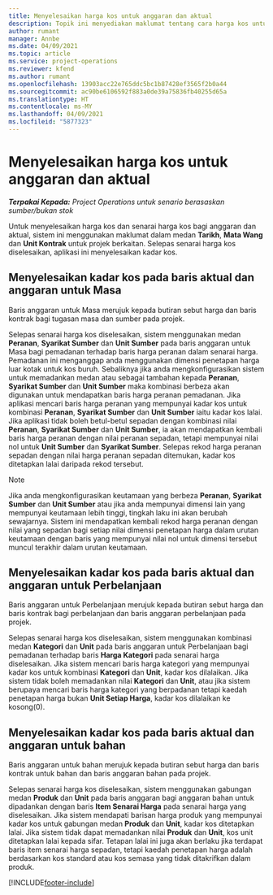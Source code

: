 ```yaml
---
title: Menyelesaikan harga kos untuk anggaran dan aktual
description: Topik ini menyediakan maklumat tentang cara harga kos untuk anggaran dan aktual diselesaikan.
author: rumant
manager: Annbe
ms.date: 04/09/2021
ms.topic: article
ms.service: project-operations
ms.reviewer: kfend
ms.author: rumant
ms.openlocfilehash: 13903acc22e765ddc5bc1b87428ef3565f2b0a44
ms.sourcegitcommit: ac90be6106592f883a0de39a75836fb40255d65a
ms.translationtype: HT
ms.contentlocale: ms-MY
ms.lasthandoff: 04/09/2021
ms.locfileid: "5877323"
---
```

# <a name="resolving-cost-prices-for-estimates-and-actuals"></a>Menyelesaikan harga kos untuk anggaran dan aktual

_**Terpakai Kepada:** Project Operations untuk senario berasaskan sumber/bukan stok_

Untuk menyelesaikan harga kos dan senarai harga kos bagi anggaran dan aktual, sistem ini menggunakan maklumat dalam medan **Tarikh**, **Mata Wang** dan **Unit Kontrak** untuk projek berkaitan. Selepas senarai harga kos diselesaikan, aplikasi ini menyelesaikan kadar kos.

## <a name="resolving-cost-rates-on-actual-and-estimate-lines-for-time"></a>Menyelesaikan kadar kos pada baris aktual dan anggaran untuk Masa

Baris anggaran untuk Masa merujuk kepada butiran sebut harga dan baris kontrak bagi tugasan masa dan sumber pada projek.

Selepas senarai harga kos diselesaikan, sistem menggunakan medan **Peranan**, **Syarikat Sumber** dan **Unit Sumber** pada baris anggaran untuk Masa bagi pemadanan terhadap baris harga peranan dalam senarai harga. Pemadanan ini menganggap anda menggunakan dimensi penetapan harga luar kotak untuk kos buruh. Sebaliknya jika anda mengkonfigurasikan sistem untuk memadankan medan atau sebagai tambahan kepada **Peranan**, **Syarikat Sumber** dan **Unit Sumber** maka kombinasi berbeza akan digunakan untuk mendapatkan baris harga peranan pemadanan. Jika aplikasi mencari baris harga peranan yang mempunyai kadar kos untuk kombinasi **Peranan**, **Syarikat Sumber** dan **Unit Sumber** iaitu kadar kos lalai. Jika aplikasi tidak boleh betul-betul sepadan dengan kombinasi nilai **Peranan**, **Syarikat Sumber** dan **Unit Sumber**, ia akan mendapatkan kembali baris harga peranan dengan nilai peranan sepadan, tetapi mempunyai nilai nol untuk **Unit Sumber** dan **Syarikat Sumber**. Selepas rekod harga peranan sepadan dengan nilai harga peranan sepadan ditemukan, kadar kos ditetapkan lalai daripada rekod tersebut. 

> [!NOTE]
> Jika anda mengkonfigurasikan keutamaan yang berbeza **Peranan**, **Syarikat Sumber** dan **Unit Sumber** atau jika anda mempunyai dimensi lain yang mempunyai keutamaan lebih tinggi, tingkah laku ini akan berubah sewajarnya. Sistem ini mendapatkan kembali rekod harga peranan dengan nilai yang sepadan bagi setiap nilai dimensi penetapan harga dalam urutan keutamaan dengan baris yang mempunyai nilai nol untuk dimensi tersebut muncul terakhir dalam urutan keutamaan.

## <a name="resolving-cost-rates-on-actual-and-estimate-lines-for-expense"></a>Menyelesaikan kadar kos pada baris aktual dan anggaran untuk Perbelanjaan

Baris anggaran untuk Perbelanjaan merujuk kepada butiran sebut harga dan baris kontrak bagi perbelanjaan dan baris anggaran perbelanjaan pada projek.

Selepas senarai harga kos diselesaikan, sistem menggunakan kombinasi medan **Kategori** dan **Unit** pada baris anggaran untuk Perbelanjaan bagi pemadanan terhadap baris **Harga Kategori** pada senarai harga diselesaikan. Jika sistem mencari baris harga kategori yang mempunyai kadar kos untuk kombinasi **Kategori** dan **Unit**, kadar kos dilalaikan. Jika sistem tidak boleh memadankan nilai **Kategori** dan **Unit**, atau jika sistem berupaya mencari baris harga kategori yang berpadanan tetapi kaedah penetapan harga bukan **Unit Setiap Harga**, kadar kos dilalaikan ke kosong(0).

## <a name="resolving-cost-rates-on-actual-and-estimate-lines-for-material"></a>Menyelesaikan kadar kos pada baris aktual dan anggaran untuk bahan

Baris anggaran untuk bahan merujuk kepada butiran sebut harga dan baris kontrak untuk bahan dan baris anggaran bahan pada projek.

Selepas senarai harga kos diselesaikan, sistem menggunakan gabungan medan **Produk** dan **Unit** pada baris anggaran bagi anggaran bahan untuk dipadankan dengan baris **Item Senarai Harga** pada senarai harga yang diselesaikan. Jika sistem mendapati barisan harga produk yang mempunyai kadar kos untuk gabungan medan **Produk** dan **Unit**, kadar kos ditetapkan lalai. Jika sistem tidak dapat memadankan nilai **Produk** dan **Unit**, kos unit ditetapkan lalai kepada sifar. Tetapan lalai ini juga akan berlaku jika terdapat baris item senarai harga sepadan, tetapi kaedah penetapan harga adalah berdasarkan kos standard atau kos semasa yang tidak ditakrifkan dalam produk.

[!INCLUDE[footer-include](../includes/footer-banner.md)]
